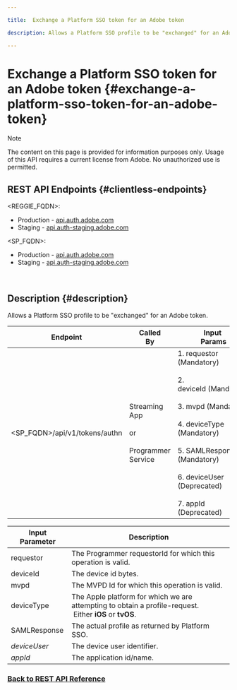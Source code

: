 ```yaml
---

title:  Exchange a Platform SSO token for an Adobe token

description: Allows a Platform SSO profile to be "exchanged" for an Adobe token.

---
```


# Exchange a Platform SSO token for an Adobe token {#exchange-a-platform-sso-token-for-an-adobe-token}

>[!NOTE]
>
>The content on this page is provided for information purposes only. Usage of this API requires a current license from Adobe. No unauthorized use is permitted.

## REST API Endpoints {#clientless-endpoints}

<REGGIE_FQDN>:

* Production - [api.auth.adobe.com](http://api.auth.adobe.com/)
* Staging - [api.auth-staging.adobe.com](http://api.auth-staging.adobe.com/)

<SP_FQDN>:

* Production - [api.auth.adobe.com](http://api.auth.adobe.com/)
* Staging - [api.auth-staging.adobe.com](http://api.auth-staging.adobe.com/)

</br>

## Description {#description}

Allows a Platform SSO profile to be "exchanged" for an Adobe token.
  
| Endpoint | Called  </br>By | Input   </br>Params | HTTP  </br>Method | Response | HTTP  </br>Response |
| --- | --- | --- | --- | --- | --- |
| <SP_FQDN>/api/v1/tokens/authn | Streaming App</br></br>or</br></br>Programmer Service | 1.  requestor (Mandatory)</br>    </br>2.  deviceId (Mandatory)</br>    </br>3.  mvpd (Mandatory)</br>    </br>4.  deviceType (Mandatory)</br>    </br>5.  SAMLResponse (Mandatory)</br>    </br>6.  deviceUser (Deprecated)</br>    </br>7.  appId (Deprecated) | POST | The successful response will be a 204 No Content, indicating that the token was successfully created and is ready to use for the authz flows. | 204 - No Content   </br>400 - Bad request |

  
| Input Parameter | Description |
| --- | --- |
| requestor | The Programmer requestorId for which this operation is valid. |
| deviceId | The device id bytes. |
| mvpd | The MVPD Id for which this operation is valid. |
| deviceType | The Apple platform for which we are attempting to obtain a profile-request.  Either **iOS** or **tvOS**. |
| SAMLResponse | The actual profile as returned by Platform SSO. |
| _deviceUser_ | The device user identifier. |
| _appId_ | The application id/name. |



### [Back to REST API Reference](http://tve.helpdocsonline.com/rest-api-reference)
